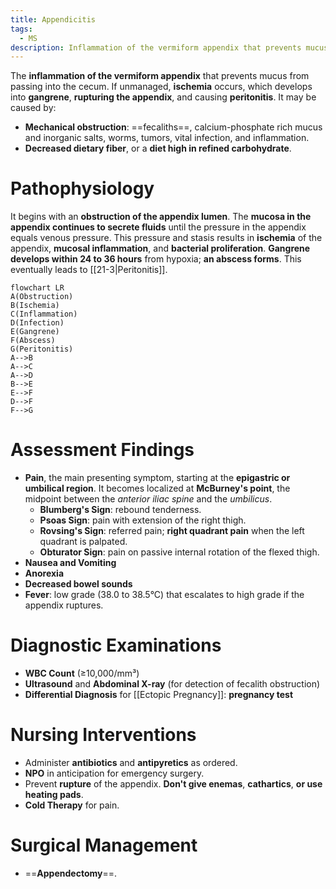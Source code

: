 ```yaml
---
title: Appendicitis
tags:
  - MS
description: Inflammation of the vermiform appendix that prevents mucus from passing into the cecum; ischemia, gangrene, rupturing, then peritonitis may occur if unmanaged.
---
```

The **inflammation of the vermiform appendix** that prevents mucus from passing into the cecum. If unmanaged, **ischemia** occurs, which develops into **gangrene**, **rupturing the appendix**, and causing **peritonitis**. It may be caused by:
- **Mechanical obstruction**: ==fecaliths==, calcium-phosphate rich mucus and inorganic salts, worms, tumors, vital infection, and inflammation.
- **Decreased dietary fiber**, or a **diet high in refined carbohydrate**.
# Pathophysiology
It begins with an **obstruction of the appendix lumen**. The **mucosa in the appendix continues to secrete fluids** until the pressure in the appendix equals venous pressure. This pressure and stasis results in **ischemia** of the appendix, **mucosal inflammation**, and **bacterial proliferation**. **Gangrene develops within 24 to 36 hours** from hypoxia; **an abscess forms**. This eventually leads to [[21-3|Peritonitis]].
```mermaid
flowchart LR
A(Obstruction)
B(Ischemia)
C(Inflammation)
D(Infection)
E(Gangrene)
F(Abscess)
G(Peritonitis)
A-->B
A-->C
A-->D
B-->E
E-->F
D-->F
F-->G
```
# Assessment Findings
- **Pain**, the main presenting symptom, starting at the **epigastric or umbilical region**. It becomes localized at **McBurney's point**, the midpoint between the *anterior iliac spine* and the *umbilicus*.
	- **Blumberg's Sign**: rebound tenderness.
	- **Psoas Sign**: pain with extension of the right thigh.
	- **Rovsing's Sign**: referred pain; **right quadrant pain** when the left quadrant is palpated.
	- **Obturator Sign**: pain on passive internal rotation of the flexed thigh.
- **Nausea and Vomiting**
- **Anorexia**
- **Decreased bowel sounds**
- **Fever**: low grade (38.0 to 38.5°C) that escalates to high grade if the appendix ruptures.
# Diagnostic Examinations
- **WBC Count** (≥10,000/mm³)
- **Ultrasound** and **Abdominal X-ray** (for detection of fecalith obstruction)
- **Differential Diagnosis** for [[Ectopic Pregnancy]]: **pregnancy test**
# Nursing Interventions
- Administer **antibiotics** and **antipyretics** as ordered.
- **NPO** in anticipation for emergency surgery.
- Prevent **rupture** of the appendix. **Don't give enemas**, **cathartics**, **or use heating pads**.
- **Cold Therapy** for pain.
# Surgical Management
- ==**Appendectomy**==.